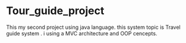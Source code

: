 # Tour_guide_project
This my second project using java language. this system topic is Travel guide system . i using a MVC architecture and OOP cencepts.
